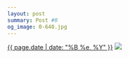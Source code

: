 ```yaml
---
layout: post
summary: Post #0
og_image: 0-640.jpg
---
```


<p>
  <time><a href="/0">{{ page.date | date: "%B %e, %Y" }}</a></time>
  <a href="/0"><img src="{{ site.assets_url }}/0-320.jpg" srcset="{{ site.assets_url }}/0-640.jpg 640w, {{ site.assets_url }}/0-480.jpg 480w, {{ site.assets_url }}/0-320.jpg 320w, {{ site.assets_url }}/0-160.jpg 160w" sizes="(min-width: 700px) 50vw, calc(100vw - 2rem)" /></a>
</p>
